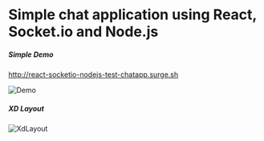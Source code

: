 # Simple chat application using React, Socket.io and Node.js

##### Simple Demo

  http://react-socketio-nodejs-test-chatapp.surge.sh


![Demo](https://raw.githubusercontent.com/almeida-matheus/react-socketio-nodejs-chatapp/develop/layout/demo.gif)


##### XD Layout
![XdLayout](https://raw.githubusercontent.com/almeida-matheus/react-socketio-nodejs-chatapp/develop/layout/xd.PNG)